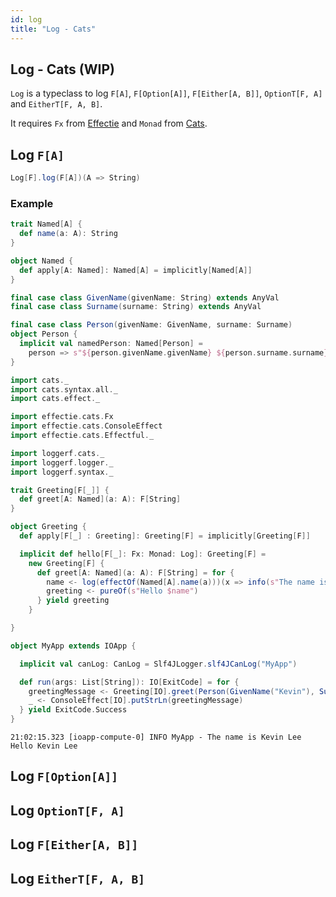 ```yaml
---
id: log
title: "Log - Cats"
---
```


## Log - Cats (WIP)

`Log` is a typeclass to log `F[A]`, `F[Option[A]]`, `F[Either[A, B]]`, `OptionT[F, A]` and `EitherT[F, A, B]`.

It requires `Fx` from [Effectie](https://kevin-lee.github.io/effectie) and `Monad` from [Cats](https://typelevel.org/cats).

## Log `F[A]`
```scala
Log[F].log(F[A])(A => String)
```

### Example
```scala mdoc:reset-object
trait Named[A] {
  def name(a: A): String
}

object Named {
  def apply[A: Named]: Named[A] = implicitly[Named[A]]
}

final case class GivenName(givenName: String) extends AnyVal
final case class Surname(surname: String) extends AnyVal

final case class Person(givenName: GivenName, surname: Surname)
object Person {
  implicit val namedPerson: Named[Person] =
    person => s"${person.givenName.givenName} ${person.surname.surname}"
}

import cats._
import cats.syntax.all._
import cats.effect._

import effectie.cats.Fx
import effectie.cats.ConsoleEffect
import effectie.cats.Effectful._

import loggerf.cats._
import loggerf.logger._
import loggerf.syntax._

trait Greeting[F[_]] {
  def greet[A: Named](a: A): F[String]
}

object Greeting {
  def apply[F[_] : Greeting]: Greeting[F] = implicitly[Greeting[F]]

  implicit def hello[F[_]: Fx: Monad: Log]: Greeting[F] =
    new Greeting[F] {
      def greet[A: Named](a: A): F[String] = for {
        name <- log(effectOf(Named[A].name(a)))(x => info(s"The name is $x"))
        greeting <- pureOf(s"Hello $name")
      } yield greeting
    }

}

object MyApp extends IOApp {

  implicit val canLog: CanLog = Slf4JLogger.slf4JCanLog("MyApp")

  def run(args: List[String]): IO[ExitCode] = for {
    greetingMessage <- Greeting[IO].greet(Person(GivenName("Kevin"), Surname("Lee")))
    _ <- ConsoleEffect[IO].putStrLn(greetingMessage)
  } yield ExitCode.Success
}

```
```
21:02:15.323 [ioapp-compute-0] INFO MyApp - The name is Kevin Lee
Hello Kevin Lee
```

## Log `F[Option[A]]`

## Log `OptionT[F, A]`

## Log `F[Either[A, B]]`

## Log `EitherT[F, A, B]`
